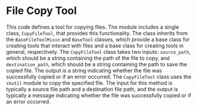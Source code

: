 # File Copy Tool

This code defines a tool for copying files. The module includes a single class, `CopyFileTool`, that provides this functionality. The class inherits from the `BaseFileToolMixin` and `BaseTool` classes, which provide a base class for creating tools that interact with files and a base class for creating tools in general, respectively. The `CopyFileTool` class takes two inputs: `source_path`, which should be a string containing the path of the file to copy, and `destination_path`, which should be a string containing the path to save the copied file. The output is a string indicating whether the file was successfully copied or if an error occurred. The `CopyFileTool` class uses the `shutil` module to copy the specified file. The input for this method is typically a source file path and a destination file path, and the output is typically a message indicating whether the file was successfully copied or if an error occurred.

